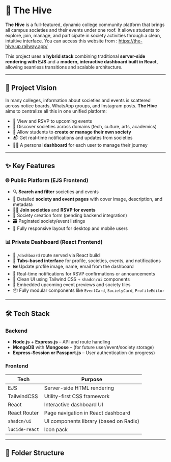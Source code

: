 # 🐝 The Hive

**The Hive** is a full-featured, dynamic college community platform that brings all campus societies and their events under one roof. It allows students to explore, join, manage, and participate in society activities through a clean, intuitive interface. You can access this website from :  https://the-hive.up.railway.app/

This project uses a **hybrid stack** combining traditional **server-side rendering with EJS** and a **modern, interactive dashboard built in React**, allowing seamless transitions and scalable architecture.

---

## 🌟 Project Vision

In many colleges, information about societies and events is scattered across notice boards, WhatsApp groups, and Instagram posts. **The Hive** aims to centralize all this in one unified platform:

- 📅 View and RSVP to upcoming events  
- 🧠 Discover societies across domains (tech, culture, arts, academics)  
- 📝 Allow students to **create or manage their own society**  
- 📬 Get real-time notifications and updates from societies  
- 🧑‍💼 A personal **dashboard** for each user to manage their journey

---

## ✨ Key Features

### 🌐 Public Platform (EJS Frontend)
- 🔍 **Search and filter** societies and events
- 🧾 Detailed **society and event pages** with cover image, description, and metadata
- 🧑‍🎓 **Join societies** and **RSVP for events**
- 📩 Society creation form (pending backend integration)
- 🗃 Paginated society/event listings
- 🌙 Fully responsive layout for desktop and mobile users

### 📊 Private Dashboard (React Frontend)
- 💼 `/dashboard` route served via React build
- 📌 **Tabs-based interface** for profile, societies, events, and notifications
- 🖼 Update profile image, name, email from the dashboard
- 📣 Real-time notifications for RSVP confirmations or announcements
- 🎨 Clean UI using Tailwind CSS + `shadcn/ui` components
- 📅 Embedded upcoming event previews and society tiles
- 📦 Fully modular components like `EventCard`, `SocietyCard`, `ProfileEditor`

---

## 🛠 Tech Stack

### Backend
- **Node.js** + **Express.js** – API and route handling
- **MongoDB** with **Mongoose** – (for future user/event/society storage)
- **Express-Session or Passport.js** – User authentication (in progress)

### Frontend
| Tech        | Purpose                                |
|-------------|----------------------------------------|
| EJS         | Server-side HTML rendering             |
| TailwindCSS | Utility-first CSS framework            |
| React       | Interactive dashboard UI               |
| React Router | Page navigation in React dashboard    |
| `shadcn/ui` | UI components library (based on Radix) |
| `lucide-react` | Icon pack                           |

---

## 🧱 Folder Structure

